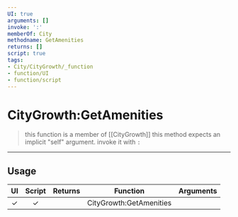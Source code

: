 ```yaml
---
UI: true
arguments: []
invoke: ':'
memberOf: City
methodname: GetAmenities
returns: []
script: true
tags:
- City/CityGrowth/_function
- function/UI
- function/script
---
```

# CityGrowth:GetAmenities
> this function is a member of [[CityGrowth]]
> this method expects an implicit "self" argument. invoke it with `:`
-----
## Usage
|  UI | Script | Returns | Function | Arguments |
|:---:|:------:|-------:|:--------:|:---------|
|✓|✓||CityGrowth:GetAmenities||
